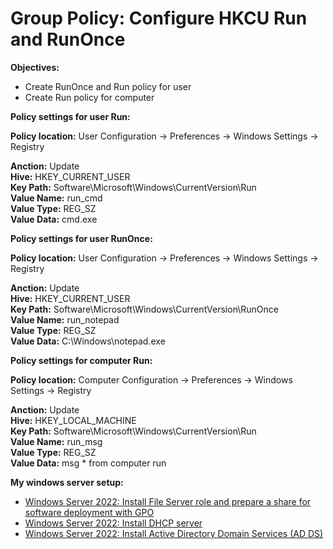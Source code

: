 # Group Policy: Configure HKCU Run and RunOnce

<b>Objectives:</b>

* Create RunOnce and Run policy for user
* Create Run policy for computer

<b>Policy settings for user Run:</b>

<b>Policy location:</b> User Configuration -> Preferences -> Windows Settings -> Registry

<b>Anction:</b> Update <br />
<b>Hive:</b> HKEY_CURRENT_USER <br />
<b>Key Path:</b> Software\Microsoft\Windows\CurrentVersion\Run <br />
<b>Value Name:</b> run_cmd <br />
<b>Value Type:</b> REG_SZ <br />
<b>Value Data:</b> cmd.exe </br>

<b>Policy settings for user RunOnce:</b>

<b>Policy location:</b> User Configuration -> Preferences -> Windows Settings -> Registry

<b>Anction:</b> Update <br />
<b>Hive:</b> HKEY_CURRENT_USER <br />
<b>Key Path:</b> Software\Microsoft\Windows\CurrentVersion\RunOnce <br />
<b>Value Name:</b> run_notepad <br />
<b>Value Type:</b> REG_SZ <br />
<b>Value Data:</b> C:\Windows\notepad.exe </br>

<b>Policy settings for computer Run:</b>

<b>Policy location:</b> Computer Configuration -> Preferences -> Windows Settings -> Registry

<b>Anction:</b> Update <br />
<b>Hive:</b> HKEY_LOCAL_MACHINE <br />
<b>Key Path:</b> Software\Microsoft\Windows\CurrentVersion\Run <br />
<b>Value Name:</b> run_msg <br />
<b>Value Type:</b> REG_SZ <br />
<b>Value Data:</b> msg * from computer run </br>


<b>My windows server setup:</b> <br />

* [Windows Server 2022: Install File Server role and prepare a share for software deployment with GPO](https://youtu.be/jEWSdC2qwyA)
* [Windows Server 2022: Install DHCP server](https://youtu.be/8n0MD9stQis)
* [Windows Server 2022: Install Active Directory Domain Services (AD DS)](https://youtu.be/1cYewbW3Tl0)
